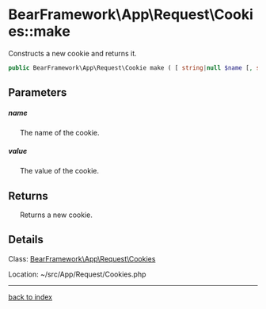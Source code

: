 # BearFramework\App\Request\Cookies::make

Constructs a new cookie and returns it.

```php
public BearFramework\App\Request\Cookie make ( [ string|null $name [, string|null $value ]] )
```

## Parameters

##### name

&nbsp;&nbsp;&nbsp;&nbsp;&nbsp;&nbsp;The name of the cookie.

##### value

&nbsp;&nbsp;&nbsp;&nbsp;&nbsp;&nbsp;The value of the cookie.

## Returns

&nbsp;&nbsp;&nbsp;&nbsp;&nbsp;&nbsp;Returns a new cookie.

## Details

Class: [BearFramework\App\Request\Cookies](bearframework.app.request.cookies.class.md)

Location: ~/src/App/Request/Cookies.php

---

[back to index](index.md)

